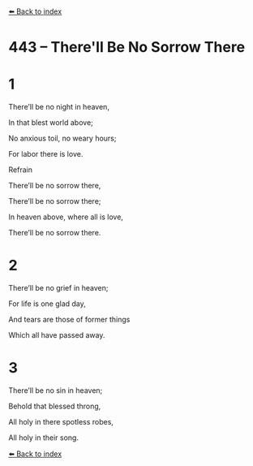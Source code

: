 [⬅️ Back to index](../README.md)

# 443 – There'll Be No Sorrow There





# 1

There’ll be no night in heaven,

In that blest world above;

No anxious toil, no weary hours;

For labor there is love.



Refrain

There’ll be no sorrow there,

There’ll be no sorrow there;

In heaven above, where all is love,

There’ll be no sorrow there.



# 2

There’ll be no grief in heaven;

For life is one glad day,

And tears are those of former things

Which all have passed away.



# 3

There’ll be no sin in heaven;

Behold that blessed throng,

All holy in there spotless robes,

All holy in their song.

[⬅️ Back to index](../README.md)
